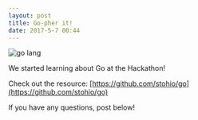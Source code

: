```yaml
---
layout: post
title: Go-pher it!
date: 2017-5-7 00:44
---
```


![go lang](http://i.imgur.com/YhweYuA.png)

We started learning about Go at the Hackathon!

Check out the resource: [https://github.com/stohio/go](https://github.com/stohio/go)

If you have any questions, post below!
